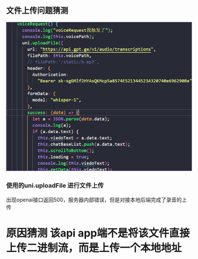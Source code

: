 ## 文件上传问题猜测

![1715387735797](../images/文件上传问题猜测/1715387735797.png)

### 使用的uni.uploadFile 进行文件上传

出现openai接口返回500，服务器内部错误，但是对接本地后端完成了录音的上传

# 原因猜测 该api app端不是将该文件直接上传二进制流，而是上传一个本地地址

